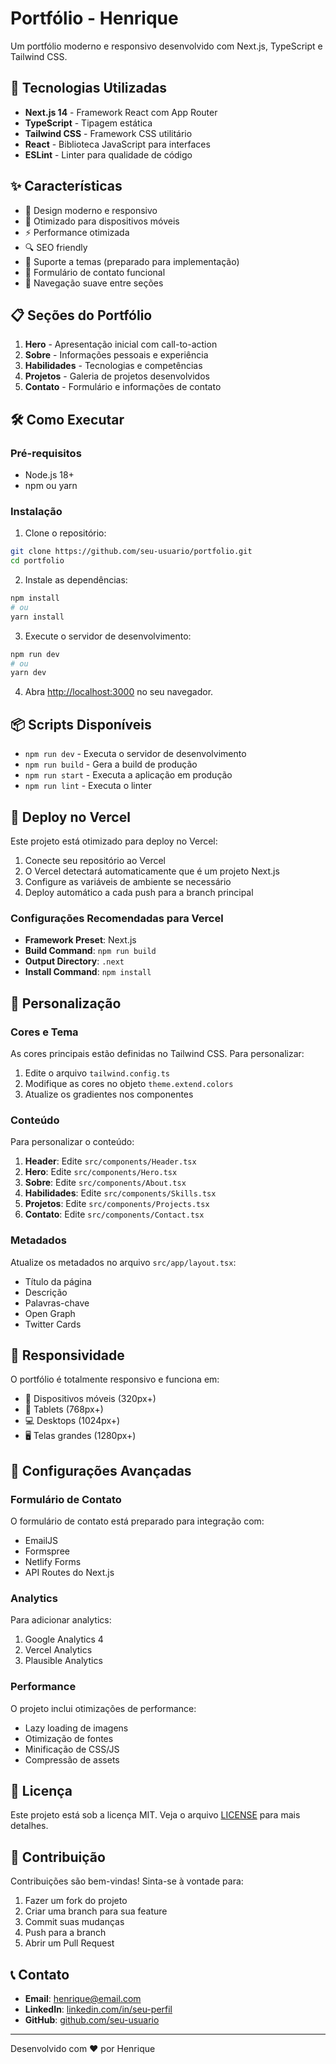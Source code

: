 # Portfólio - Henrique

Um portfólio moderno e responsivo desenvolvido com Next.js, TypeScript e Tailwind CSS.

## 🚀 Tecnologias Utilizadas

- **Next.js 14** - Framework React com App Router
- **TypeScript** - Tipagem estática
- **Tailwind CSS** - Framework CSS utilitário
- **React** - Biblioteca JavaScript para interfaces
- **ESLint** - Linter para qualidade de código

## ✨ Características

- 🎨 Design moderno e responsivo
- 📱 Otimizado para dispositivos móveis
- ⚡ Performance otimizada
- 🔍 SEO friendly
- 🌙 Suporte a temas (preparado para implementação)
- 📧 Formulário de contato funcional
- 🎯 Navegação suave entre seções

## 📋 Seções do Portfólio

1. **Hero** - Apresentação inicial com call-to-action
2. **Sobre** - Informações pessoais e experiência
3. **Habilidades** - Tecnologias e competências
4. **Projetos** - Galeria de projetos desenvolvidos
5. **Contato** - Formulário e informações de contato

## 🛠️ Como Executar

### Pré-requisitos

- Node.js 18+ 
- npm ou yarn

### Instalação

1. Clone o repositório:
```bash
git clone https://github.com/seu-usuario/portfolio.git
cd portfolio
```

2. Instale as dependências:
```bash
npm install
# ou
yarn install
```

3. Execute o servidor de desenvolvimento:
```bash
npm run dev
# ou
yarn dev
```

4. Abra [http://localhost:3000](http://localhost:3000) no seu navegador.

## 📦 Scripts Disponíveis

- `npm run dev` - Executa o servidor de desenvolvimento
- `npm run build` - Gera a build de produção
- `npm run start` - Executa a aplicação em produção
- `npm run lint` - Executa o linter

## 🚀 Deploy no Vercel

Este projeto está otimizado para deploy no Vercel:

1. Conecte seu repositório ao Vercel
2. O Vercel detectará automaticamente que é um projeto Next.js
3. Configure as variáveis de ambiente se necessário
4. Deploy automático a cada push para a branch principal

### Configurações Recomendadas para Vercel

- **Framework Preset**: Next.js
- **Build Command**: `npm run build`
- **Output Directory**: `.next`
- **Install Command**: `npm install`

## 🎨 Personalização

### Cores e Tema

As cores principais estão definidas no Tailwind CSS. Para personalizar:

1. Edite o arquivo `tailwind.config.ts`
2. Modifique as cores no objeto `theme.extend.colors`
3. Atualize os gradientes nos componentes

### Conteúdo

Para personalizar o conteúdo:

1. **Header**: Edite `src/components/Header.tsx`
2. **Hero**: Edite `src/components/Hero.tsx`
3. **Sobre**: Edite `src/components/About.tsx`
4. **Habilidades**: Edite `src/components/Skills.tsx`
5. **Projetos**: Edite `src/components/Projects.tsx`
6. **Contato**: Edite `src/components/Contact.tsx`

### Metadados

Atualize os metadados no arquivo `src/app/layout.tsx`:

- Título da página
- Descrição
- Palavras-chave
- Open Graph
- Twitter Cards

## 📱 Responsividade

O portfólio é totalmente responsivo e funciona em:

- 📱 Dispositivos móveis (320px+)
- 📱 Tablets (768px+)
- 💻 Desktops (1024px+)
- 🖥️ Telas grandes (1280px+)

## 🔧 Configurações Avançadas

### Formulário de Contato

O formulário de contato está preparado para integração com:

- EmailJS
- Formspree
- Netlify Forms
- API Routes do Next.js

### Analytics

Para adicionar analytics:

1. Google Analytics 4
2. Vercel Analytics
3. Plausible Analytics

### Performance

O projeto inclui otimizações de performance:

- Lazy loading de imagens
- Otimização de fontes
- Minificação de CSS/JS
- Compressão de assets

## 📄 Licença

Este projeto está sob a licença MIT. Veja o arquivo [LICENSE](LICENSE) para mais detalhes.

## 🤝 Contribuição

Contribuições são bem-vindas! Sinta-se à vontade para:

1. Fazer um fork do projeto
2. Criar uma branch para sua feature
3. Commit suas mudanças
4. Push para a branch
5. Abrir um Pull Request

## 📞 Contato

- **Email**: henrique@email.com
- **LinkedIn**: [linkedin.com/in/seu-perfil](https://linkedin.com)
- **GitHub**: [github.com/seu-usuario](https://github.com)

---

Desenvolvido com ❤️ por Henrique
